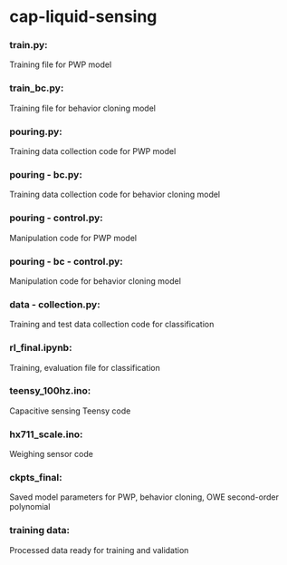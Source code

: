 # cap-liquid-sensing

### train.py:
Training file for PWP model

### train_bc.py:
Training file for behavior cloning model

### pouring.py:
Training data collection code for PWP model

### pouring - bc.py:
Training data collection code for behavior cloning model

### pouring - control.py:
Manipulation code for PWP model

### pouring - bc - control.py:
Manipulation code for behavior cloning model

### data - collection.py:
Training and test data collection code for classification

### rl_final.ipynb:
Training, evaluation file for classification

### teensy_100hz.ino:
Capacitive sensing Teensy code

### hx711_scale.ino:
Weighing sensor code

### ckpts_final:
Saved model parameters for PWP, behavior cloning, OWE second-order polynomial

### training data:
Processed data ready for training and validation
